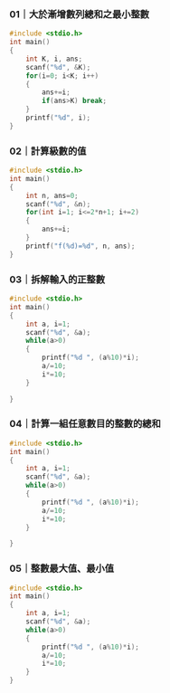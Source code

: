 ### 01｜大於漸增數列總和之最小整數
```C
#include <stdio.h>
int main()
{
	int K, i, ans;
	scanf("%d", &K);
	for(i=0; i<K; i++)
	{
		ans+=i;
		if(ans>K) break;
	}
	printf("%d", i);
}
```
### 02｜計算級數的值
```C
#include <stdio.h>
int main()
{
	int n, ans=0;
	scanf("%d", &n);
	for(int i=1; i<=2*n+1; i+=2)
	{
		ans+=i;
	}
	printf("f(%d)=%d", n, ans);
}

```
### 03｜拆解輸入的正整數 
```C
#include <stdio.h>
int main()
{
	int a, i=1;
	scanf("%d", &a);
	while(a>0)
	{
		printf("%d ", (a%10)*i);
		a/=10;
		i*=10;
	}

}
```
### 04｜計算一組任意數目的整數的總和
```C
#include <stdio.h>
int main()
{
	int a, i=1;
	scanf("%d", &a);
	while(a>0)
	{
		printf("%d ", (a%10)*i);
		a/=10;
		i*=10;
	}

}
```
### 05｜整數最大值、最小值 
```C
#include <stdio.h>
int main()
{
	int a, i=1;
	scanf("%d", &a);
	while(a>0)
	{
		printf("%d ", (a%10)*i);
		a/=10;
		i*=10;
	}
}
```
